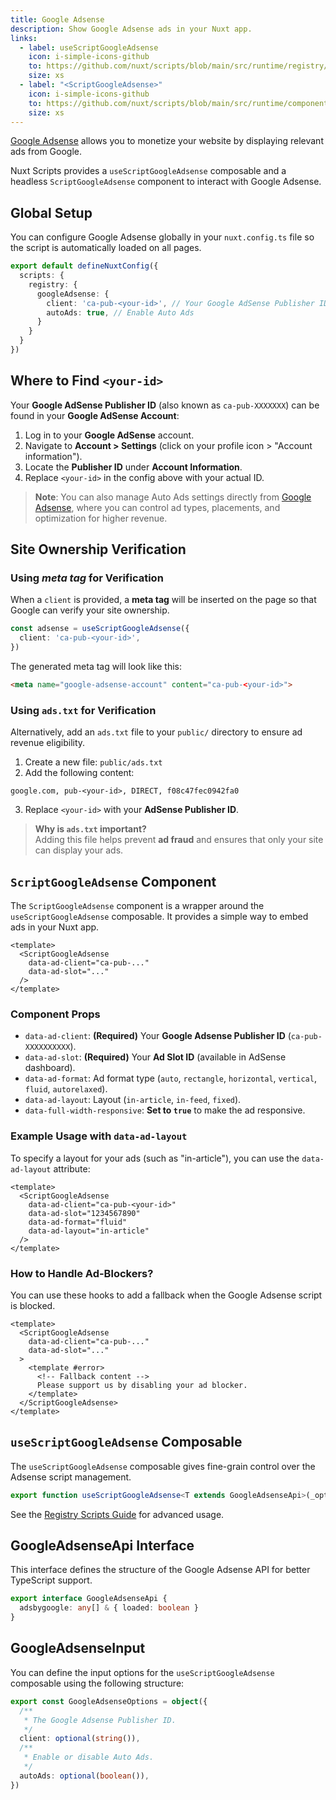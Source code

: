 ```yaml
---
title: Google Adsense
description: Show Google Adsense ads in your Nuxt app.
links:
  - label: useScriptGoogleAdsense
    icon: i-simple-icons-github
    to: https://github.com/nuxt/scripts/blob/main/src/runtime/registry/google-adsense.ts
    size: xs
  - label: "<ScriptGoogleAdsense>"
    icon: i-simple-icons-github
    to: https://github.com/nuxt/scripts/blob/main/src/runtime/components/ScriptGoogleAdsense.vue
    size: xs
---
```


[Google Adsense](https://www.google.com/adsense/start/) allows you to monetize your website by displaying relevant ads from Google.

Nuxt Scripts provides a `useScriptGoogleAdsense` composable and a headless `ScriptGoogleAdsense` component to interact with Google Adsense.

## Global Setup

You can configure Google Adsense globally in your `nuxt.config.ts` file so the script is automatically loaded on all pages.

```ts [nuxt.config.ts]
export default defineNuxtConfig({
  scripts: {
    registry: {
      googleAdsense: {
        client: 'ca-pub-<your-id>', // Your Google AdSense Publisher ID
        autoAds: true, // Enable Auto Ads
      }
    }
  }
})
```

## Where to Find `<your-id>`
Your **Google AdSense Publisher ID** (also known as `ca-pub-XXXXXXX`) can be found in your **Google AdSense Account**:  

1. Log in to your **Google AdSense** account.  
2. Navigate to **Account > Settings** (click on your profile icon > "Account information").  
3. Locate the **Publisher ID** under **Account Information**.  
4. Replace `<your-id>` in the config above with your actual ID.  

> **Note**: You can also manage Auto Ads settings directly from [Google Adsense](https://adsense.google.com/start/), where you can control ad types, placements, and optimization for higher revenue.

## Site Ownership Verification

### Using *meta tag* for Verification
When a `client` is provided, a **meta tag** will be inserted on the page so that Google can verify your site ownership.

```ts
const adsense = useScriptGoogleAdsense({
  client: 'ca-pub-<your-id>',
})
```

The generated meta tag will look like this:

```html
<meta name="google-adsense-account" content="ca-pub-<your-id>">
```

### Using `ads.txt` for Verification
Alternatively, add an `ads.txt` file to your `public/` directory to ensure ad revenue eligibility.

1. Create a new file: `public/ads.txt`
2. Add the following content:

```plaintext
google.com, pub-<your-id>, DIRECT, f08c47fec0942fa0
```

3. Replace `<your-id>` with your **AdSense Publisher ID**.

> **Why is `ads.txt` important?**  
> Adding this file helps prevent **ad fraud** and ensures that only your site can display your ads.

## `ScriptGoogleAdsense` Component

The `ScriptGoogleAdsense` component is a wrapper around the `useScriptGoogleAdsense` composable. It provides a simple way to embed ads in your Nuxt app.

```vue
<template>
  <ScriptGoogleAdsense
    data-ad-client="ca-pub-..."
    data-ad-slot="..."
  />
</template>
```

### Component Props

- `data-ad-client`: **(Required)** Your **Google Adsense Publisher ID** (`ca-pub-XXXXXXXXXX`).
- `data-ad-slot`: **(Required)** Your **Ad Slot ID** (available in AdSense dashboard).
- `data-ad-format`: Ad format type (`auto`, `rectangle`, `horizontal`, `vertical`, `fluid`, `autorelaxed`).
- `data-ad-layout`: Layout (`in-article`, `in-feed`, `fixed`).
- `data-full-width-responsive`: **Set to `true`** to make the ad responsive.

### Example Usage with `data-ad-layout`

To specify a layout for your ads (such as "in-article"), you can use the `data-ad-layout` attribute:

```vue
<template>
  <ScriptGoogleAdsense
    data-ad-client="ca-pub-<your-id>"
    data-ad-slot="1234567890"
    data-ad-format="fluid"
    data-ad-layout="in-article"
  />
</template>
```

### How to Handle Ad-Blockers?

You can use these hooks to add a fallback when the Google Adsense script is blocked.

```vue
<template>
  <ScriptGoogleAdsense
    data-ad-client="ca-pub-..."
    data-ad-slot="..."
  >
    <template #error>
      <!-- Fallback content -->
      Please support us by disabling your ad blocker.
    </template>
  </ScriptGoogleAdsense>
</template>
```

## `useScriptGoogleAdsense` Composable

The `useScriptGoogleAdsense` composable gives fine-grain control over the Adsense script management.

```ts
export function useScriptGoogleAdsense<T extends GoogleAdsenseApi>(_options?: GoogleAdsenseInput) {}
```

See the [Registry Scripts Guide](/docs/guides/registry-scripts) for advanced usage.

## GoogleAdsenseApi Interface

This interface defines the structure of the Google Adsense API for better TypeScript support.

```ts
export interface GoogleAdsenseApi {
  adsbygoogle: any[] & { loaded: boolean }
}
```

## GoogleAdsenseInput

You can define the input options for the `useScriptGoogleAdsense` composable using the following structure:

```ts
export const GoogleAdsenseOptions = object({
  /**
   * The Google Adsense Publisher ID.
   */
  client: optional(string()),
  /**
   * Enable or disable Auto Ads.
   */
  autoAds: optional(boolean()),
})
```
